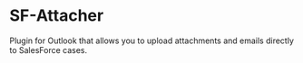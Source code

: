 # SF-Attacher
Plugin for Outlook that allows you to upload attachments and emails directly to SalesForce cases.
